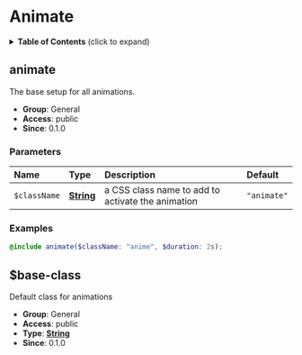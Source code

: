 # Animate

<details>
	<summary><strong>Table of Contents</strong> (click to expand)</summary>

+ [animate](#animate)
+ [$base-class](#base-class)

</details>

## animate

The base setup for all animations.

+ **Group**: General
+ **Access**: public
+ **Since**: 0.1.0

### Parameters

| Name         | Type                                                             | Description                                       | Default     |
| :----------- | :--------------------------------------------------------------- | :------------------------------------------------ | :---------- |
| `$className` | **[String](https://sass-lang.com/documentation/values/strings)** | a CSS class name to add to activate the animation | `"animate"` |

### Examples

```scss
@include animate($className: "anime", $duration: 2s);
```

## $base-class

Default class for animations

+ **Group**: General
+ **Access**: public
+ **Type**: **[String](https://sass-lang.com/documentation/values/strings)**
+ **Since**: 0.1.0
